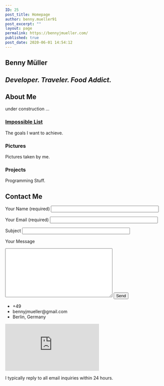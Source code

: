 ```yaml
---
ID: 25
post_title: Homepage
author: benny.mueller91
post_excerpt: ""
layout: page
permalink: https://bennyjmueller.com/
published: true
post_date: 2020-06-01 14:54:12
---
```

<h2>Benny Müller</h2>
<h2><i>Developer. Traveler.  Food Addict.</i></h2>
<h2>About Me</h2>
under construction ...

<a href="#films">
</a>
<h3>
					<a href="#films">Impossible List</a></h3>
The goals I want to achieve.
<h3>
					Pictures</h3>
Pictures taken by me.
<h3>
					Projects</h3>
Programming Stuff.
<h2>Contact Me</h2>
<form action="/wp-admin/admin-ajax.php#wpcf7-f62-o1" method="post" novalidate="novalidate">
<input type="hidden" name="_wpcf7" value="62">
<input type="hidden" name="_wpcf7_version" value="5.1.9">
<input type="hidden" name="_wpcf7_locale" value="en_US">
<input type="hidden" name="_wpcf7_unit_tag" value="wpcf7-f62-o1">
<input type="hidden" name="_wpcf7_container_post" value="0">

<label> Your Name (required)
<input type="text" name="your-name" value="" size="40" aria-required="true" aria-invalid="false"> </label>

<label> Your Email (required)
<input type="email" name="your-email" value="" size="40" aria-required="true" aria-invalid="false"> </label>

<label> Subject
<input type="text" name="your-subject" value="" size="40" aria-invalid="false"> </label>

<label> Your Message
<textarea name="your-message" cols="40" rows="10" aria-invalid="false"></textarea> </label>

<input type="submit" value="Send">

</form>
<ul>
 	<li>
										+49</li>
 	<li>
										bennyjmueller@gmail.com</li>
 	<li>
										Berlin, Germany</li>
</ul>
<iframe frameborder="0" scrolling="no" marginheight="0" marginwidth="0" src="https://maps.google.com/maps?q=Berlin%2C%20Germany&amp;t=m&amp;z=10&amp;output=embed&amp;iwloc=near" aria-label="Berlin, Germany"></iframe>

I typically reply to all email inquiries within 24 hours.